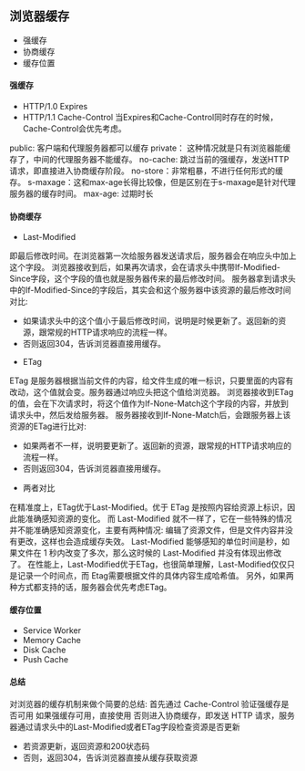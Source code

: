 ## 浏览器缓存
- 强缓存
- 协商缓存
- 缓存位置

#### 强缓存
- HTTP/1.0 Expires
- HTTP/1.1 Cache-Control 
当Expires和Cache-Control同时存在的时候，Cache-Control会优先考虑。
>
public: 客户端和代理服务器都可以缓存
private： 这种情况就是只有浏览器能缓存了，中间的代理服务器不能缓存。
no-cache: 跳过当前的强缓存，发送HTTP请求，即直接进入协商缓存阶段。
no-store：非常粗暴，不进行任何形式的缓存。
s-maxage：这和max-age长得比较像，但是区别在于s-maxage是针对代理服务器的缓存时间。
max-age:  过期时长
>

#### 协商缓存
- Last-Modified
>
即最后修改时间。在浏览器第一次给服务器发送请求后，服务器会在响应头中加上这个字段。
浏览器接收到后，如果再次请求，会在请求头中携带If-Modified-Since字段，这个字段的值也就是服务器传来的最后修改时间。
服务器拿到请求头中的If-Modified-Since的字段后，其实会和这个服务器中该资源的最后修改时间对比:
- 如果请求头中的这个值小于最后修改时间，说明是时候更新了。返回新的资源，跟常规的HTTP请求响应的流程一样。
- 否则返回304，告诉浏览器直接用缓存。
>
- ETag
>
ETag 是服务器根据当前文件的内容，给文件生成的唯一标识，只要里面的内容有改动，这个值就会变。服务器通过响应头把这个值给浏览器。
浏览器接收到ETag的值，会在下次请求时，将这个值作为If-None-Match这个字段的内容，并放到请求头中，然后发给服务器。
服务器接收到If-None-Match后，会跟服务器上该资源的ETag进行比对:

- 如果两者不一样，说明要更新了。返回新的资源，跟常规的HTTP请求响应的流程一样。
- 否则返回304，告诉浏览器直接用缓存。 
>

- 两者对比
>
在精准度上，ETag优于Last-Modified。优于 ETag 是按照内容给资源上标识，因此能准确感知资源的变化。
而 Last-Modified 就不一样了，它在一些特殊的情况并不能准确感知资源变化，主要有两种情况:
编辑了资源文件，但是文件内容并没有更改，这样也会造成缓存失效。
Last-Modified 能够感知的单位时间是秒，如果文件在 1 秒内改变了多次，那么这时候的 Last-Modified 并没有体现出修改了。
在性能上，Last-Modified优于ETag，也很简单理解，Last-Modified仅仅只是记录一个时间点，而 Etag需要根据文件的具体内容生成哈希值。
另外，如果两种方式都支持的话，服务器会优先考虑ETag。
>

#### 缓存位置
- Service Worker
- Memory Cache
- Disk Cache
- Push Cache

#### 总结
>
对浏览器的缓存机制来做个简要的总结:
首先通过 Cache-Control 验证强缓存是否可用
如果强缓存可用，直接使用
否则进入协商缓存，即发送 HTTP 请求，服务器通过请求头中的Last-Modified或者ETag字段检查资源是否更新
- 若资源更新，返回资源和200状态码
- 否则，返回304，告诉浏览器直接从缓存获取资源
>